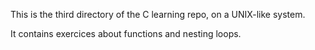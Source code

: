 This is the third directory of the C learning repo, on a UNIX-like system.

It contains exercices about functions and nesting loops.